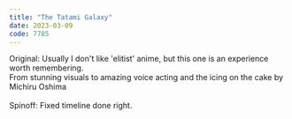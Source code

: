 ```yaml
---
title: "The Tatami Galaxy"
date: 2023-03-09
code: 7785
---
```

Original: Usually I don't like 'elitist' anime, but this one is an experience worth remembering.
<br>
From stunning visuals to amazing voice acting and the icing on the cake by Michiru Oshima
<br><br>
Spinoff: Fixed timeline done right.